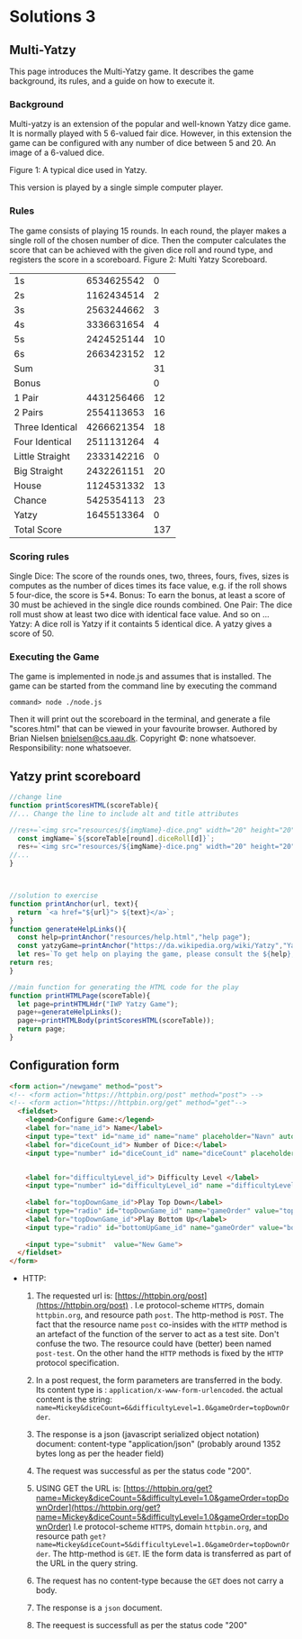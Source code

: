 # Solutions 3

## Multi-Yatzy
This page introduces the Multi-Yatzy game. It describes the game background, its rules, and a guide on how to execute it.

### Background

Multi-yatzy is an extension of the popular and well-known Yatzy dice game. It is normally played with 5 6-valued fair dice. However, in this extension the game can be configured with any number of dice between 5 and 20.
An image of a 6-valued dice.

Figure 1: A typical dice used in Yatzy.

This version is played by a single simple computer player.

### Rules

The game consists of playing 15 rounds. In each round, the player makes a single roll of the chosen number of dice. Then the computer calculates the score that can be achieved with the given dice roll and round type, and registers the score in a scoreboard.
Figure 2: Multi Yatzy Scoreboard.

<table>
<tr>
<td>1s</td><td>6534625542</td><td>0</td>
</tr>
<tr>
<td>2s</td><td>1162434514</td><td>2</td>
</tr>
<tr>
<td>3s</td><td>2563244662</td><td>3</td>
</tr>
<tr>
<td>4s</td><td>3336631654</td><td>4</td>
</tr>
<tr>
<td>5s</td><td>2424525144</td><td>10</td>
</tr>
<tr>
<td>6s</td><td>2663423152</td><td>12</td>
</tr>
<tr>
<td>Sum</td><td></td><td>31</td>
</tr>
<tr>
<td>Bonus</td><td></td><td>0</td>
</tr>
<tr>
<td>1 Pair</td><td>4431256466</td><td>12</td>
</tr>
<tr>
<td>2 Pairs</td><td>2554113653</td><td>16</td>
</tr>
<tr>
<td>Three Identical</td><td>4266621354</td><td>18</td>
</tr>
<tr>
<td>Four Identical</td><td>2511131264</td><td>4</td>
</tr>
<tr>
<td>Little Straight</td><td>2333142216</td><td>0</td>
</tr>
<tr>
<td>Big Straight</td><td>2432261151</td><td>20</td>
</tr>
<tr>
<td>House</td><td>1124531332</td><td>13</td>
</tr>
<tr>
<td>Chance</td><td>5425354113</td><td>23</td>
</tr>
<tr>
<td>Yatzy</td><td>1645513364</td><td>0</td>
</tr>
<tr>
<td>Total Score</td><td></td><td>137</td>
</tr>
</table>

### Scoring rules

Single Dice:
    The score of the rounds ones, two, threes, fours, fives, sizes is computes as the number of dices times its face value, e.g. if the roll shows 5 four-dice, the score is 5*4.
Bonus:
    To earn the bonus, at least a score of 30 must be achieved in the single dice rounds combined.
One Pair:
    The dice roll must show at least two dice with identical face value.
And so on
    ...
Yatzy:
    A dice roll is Yatzy if it containts 5 identical dice. A yatzy gives a score of 50.

### Executing the Game

The game is implemented in node.js and assumes that is installed. The game can be started from the command line by executing the command

`command> node ./node.js`

Then it will print out the scoreboard in the terminal, and generate a file "scores.html" that can be viewed in your favourite browser.
Authored by Brian Nielsen [bnielsen@cs.aau.dk](bnielsen@cs.aau.dk). Copyright ©: none whatsoever. Responsibility: none whatsoever.

## Yatzy print scoreboard

```javascript
//change line
function printScoresHTML(scoreTable){
//... Change the line to include alt and title attributes

//res+=`<img src="resources/${imgName}-dice.png" width="20" height="20" >`;
  const imgName=`${scoreTable[round].diceRoll[d]}`;
  res+=`<img src="resources/${imgName}-dice.png" width="20" height="20" alt="dice ${imgName}" title="dice ${imgName}">`;
//...
} 



//solution to exercise 
function printAnchor(url, text){
  return `<a href="${url}"> ${text}</a>`;
}
function generateHelpLinks(){
  const help=printAnchor("resources/help.html","help page");
  const yatzyGame=printAnchor("https://da.wikipedia.org/wiki/Yatzy","Yatzy game");
  let res=`To get help on playing the game, please consult the ${help}, and general description of the ${yatzyGame}`;
return res;
}

//main function for generating the HTML code for the play
function printHTMLPage(scoreTable){
  let page=printHTMLHdr("IWP Yatzy Game");
  page+=generateHelpLinks();
  page+=printHTMLBody(printScoresHTML(scoreTable));
  return page;
}
```

## Configuration form

```html
<form action="/newgame" method="post">
<!-- <form action="https://httpbin.org/post" method="post"> -->
<!-- <form action="https://httpbin.org/get" method="get"-->
  <fieldset>
    <legend>Configure Game:</legend>
    <label for="name_id"> Name</label>
    <input type="text" id="name_id" name="name" placeholder="Navn" autofocus required minlength="1" maxlength="30"> 
    <label for="diceCount_id"> Number of Dice:</label> 
    <input type="number" id="diceCount_id" name="diceCount" placeholder="5" min="5" max="20" required>


    <label for="difficultyLevel_id"> Difficulty Level </label>
    <input type="number" id="difficultyLevel_id" name ="difficultyLevel" value="1.0" step="0.1" min="1.0" max="2.0">
  
    <label for="topDownGame_id">Play Top Down</label>
    <input type="radio" id="topDownGame_id" name="gameOrder" value="topDownOrder" checked required>
    <label for="topDownGame_id">Play Bottom Up</label>
    <input type="radio" id="bottomUpGame_id" name="gameOrder" value="bottomUpOrder">
   
    <input type="submit"  value="New Game">
  </fieldset>
</form>
```
- HTTP:
    1. The requested url is: [https://httpbin.org/post](https://httpbin.org/post) . I.e  protocol-scheme `HTTPS`, domain `httpbin.org`, and resource path `post`. The http-method is `POST`. The fact that the resource name `post` co-insides with the `HTTP` method is an artefact of the function of the server to act as a test site. Don't confuse the two. The resource could have (better) been named `post-test`. On the other hand the `HTTP` methods is fixed by the `HTTP` protocol specification. 
    2. In a post request, the form parameters are transferred in the body. Its content type is : `application/x-www-form-urlencoded`. the actual content is the string: `name=Mickey&diceCount=6&difficultyLevel=1.0&gameOrder=topDownOrder`.
    3. The response is a json (javascript serialized object notation) document: content-type "application/json"  (probably around 1352 bytes long as per the header field)
    4. The request was successful as per the status code "200".

    5. USING GET the URL is: [https://httpbin.org/get?name=Mickey&diceCount=5&difficultyLevel=1.0&gameOrder=topDownOrder](https://httpbin.org/get?name=Mickey&diceCount=5&difficultyLevel=1.0&gameOrder=topDownOrder) I.e protocol-scheme `HTTPS`, domain `httpbin.org`, and resource path `get?name=Mickey&diceCount=5&difficultyLevel=1.0&gameOrder=topDownOrder`. The http-method is `GET`. IE the form data is transferred as part of the URL in the query string. 
    6. The request has no content-type because the `GET` does not carry a body. 
    7. The response is a `json` document. 
    8. The reequest is successfull as per the status code "200"